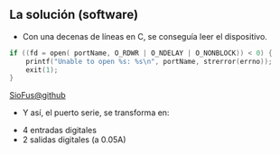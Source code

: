 ## La solución (software)

* Con una decenas de líneas en C, se conseguía leer el dispositivo.
```cpp
if ((fd = open( portName, O_RDWR | O_NDELAY | O_NONBLOCK)) < 0) {
    printf("Unable to open %s: %s\n", portName, strerror(errno));
    exit(1);
}
```
[SioFus@github](https://github.com/jabiinfante/SioFus/)

* Y así, el puerto serie, se transforma en:
 - 4 entradas digitales
 - 2 salidas digitales (a 0.05A)